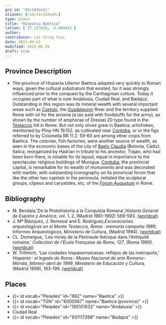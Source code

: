 ```yaml
---
gre_id: "41c1d3ea3c"
aliases: [/id/41c1d3ea3c]
type: place
title: "Hispania Baetica"
latlon: [ 37.317026, -5.060833 ]
author:
contributor: Lai Ching Tsui
date: 2021-04-21
modified: 2025-06-29
draft: true
---
```


## Province Description

- The province of Hispania Ulterior Baetica adapted very quickly to Roman ways, given the cultural substratum that existed, for it was strongly influenced prior to the conquest by the Carthaginian culture. Today it occupies part of what is now Andalusia, Ciudad Real, and Badajoz. Outstanding in this region was its mineral wealth with several important areas such as [Castulo](https://pleiades.stoa.org/places/265855), the [Guadalquivir](link) River and the territory supplied Rome with oil for the annona (a tax paid with foodstuffs for the army), as shown by the number of amphorae of Dressel 20 type found in the [Testaccio](https://pleiades.stoa.org/places/375710890) hill in Rome.  But not only olives grew in Baetica; artichokes, mentioned by Pliny HN 19.152. as cultivated near [Cordoba](link), or or the figs referred to by Columella RR 11.2. 59-60 are among other crops from Baetica. The *ceteriae*, fish factories, were another source of wealth, as seen in the economic bases of the city of [Baelo Claudia](link) (Bolonia, Cádiz). Italica, reorganized by Hadrian in tribute to his ancestor, Trajan, who had been born there, is notable for its layout, equal in importance to the spectacular religious buildings of Munigua. [Corduba](link), the provincial capital, is remarkable for its wealth of monuments and was decorated with marble, with outstanding iconography on its provincial forum that like the other two capitals in the peninsula, imitated the sculptural groups, clipeos and caryatides, etc, of the [Forum Augustum](https://pleiades.stoa.org/places/47606496) in Rome.

<!-- ## Maps -->

<!-- ## Images -->

<!-- ## Dates -->

## Bibliography

* M. Bendala,'De la Protohistoria a la Conquista Romana',*Historia General de España y América*, vol. 1, 2, (Madrid 1981-1992) 569-593. [(worldcat)](https://search.worldcat.org/title/506194962)
* J. Mª Blázquez, J. Remesal and E. Rodríguez,*Excavaciones arqueológicas en el Monte Testaccio, Roma : memoria campaña 1989*, Informes Arqueológicos, Ministerio de Cultura, (Madrid 1994). [(worldcat)](https://search.worldcat.org/title/506194962)
* CL. Domergue, 'Les mines de la Péninsule Ibérique dans l'Antiquité romaine,' *Collection de l'École Française de Rome, 127*, (Roma 1990). [(worldcat)](https://search.worldcat.org/title/1039552105)
* W. Trillmich, 'Las ciudades hispanorromanas: reflejos de las metropolis,' *Hispania : el legado de Roma : Museo Nacional de arte Romano-Mérida, febrero-abril de 1999*, Ministerio de Educación y Cultura, (Madrid 1999), 183-196. [(worldcat)](https://search.worldcat.org/title/66909836)

## Places

- {{< id vocab="Pleiades" id="862" name="Baetica" >}}
- {{< id vocab="TGN" id="6000567" name="Baetica (province)" >}}
- {{< id vocab="Pleiades" id="195101632" name="Andalusia" >}}
- Ciudad Real
- {{< id vocab="Pleiades" id="931117398" name="Badajoz" >}}
